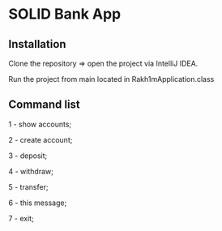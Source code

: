 # SOLID Bank App



## Installation



Clone the repository => open the project via IntelliJ IDEA.

Run the project from main located in Rakh1mApplication.class



## Command list


1 - show accounts;

2 - create account;

3 - deposit;

4 - withdraw;

5 - transfer;

6 - this message;

7 - exit;

